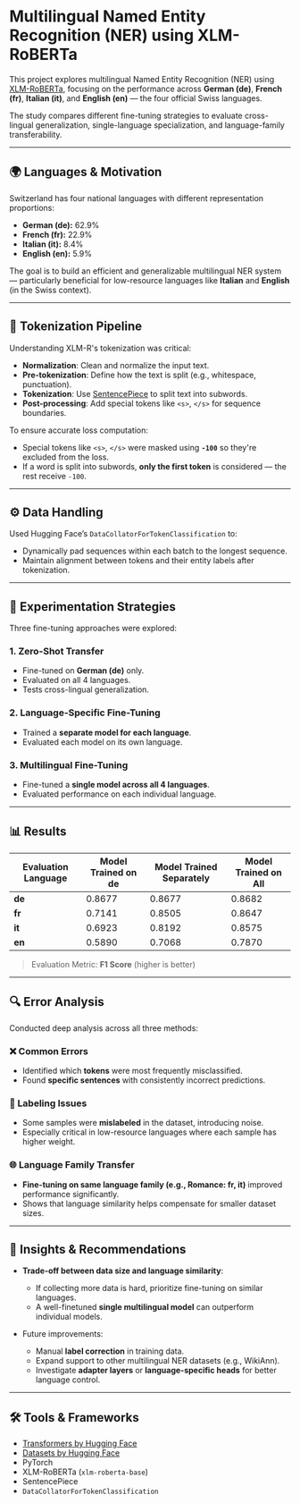 # Multilingual Named Entity Recognition (NER) using XLM-RoBERTa

This project explores multilingual Named Entity Recognition (NER) using [XLM-RoBERTa](https://huggingface.co/xlm-roberta-base), focusing on the performance across **German (de)**, **French (fr)**, **Italian (it)**, and **English (en)** — the four official Swiss languages. 

The study compares different fine-tuning strategies to evaluate cross-lingual generalization, single-language specialization, and language-family transferability.

---

## 🌍 Languages & Motivation

Switzerland has four national languages with different representation proportions:

- **German (de):** 62.9%
- **French (fr):** 22.9%
- **Italian (it):** 8.4%
- **English (en):** 5.9%

The goal is to build an efficient and generalizable multilingual NER system — particularly beneficial for low-resource languages like **Italian** and **English** (in the Swiss context).

---

## 🧱 Tokenization Pipeline

Understanding XLM-R's tokenization was critical:

- **Normalization**: Clean and normalize the input text.
- **Pre-tokenization**: Define how the text is split (e.g., whitespace, punctuation).
- **Tokenization**: Use [SentencePiece](https://github.com/google/sentencepiece) to split text into subwords.
- **Post-processing**: Add special tokens like `<s>`, `</s>` for sequence boundaries.

To ensure accurate loss computation:
- Special tokens like `<s>`, `</s>` were masked using **`-100`** so they're excluded from the loss.
- If a word is split into subwords, **only the first token** is considered — the rest receive `-100`.

---

## ⚙️ Data Handling

Used Hugging Face’s `DataCollatorForTokenClassification` to:
- Dynamically pad sequences within each batch to the longest sequence.
- Maintain alignment between tokens and their entity labels after tokenization.

---

## 🧪 Experimentation Strategies

Three fine-tuning approaches were explored:

### 1. **Zero-Shot Transfer**
- Fine-tuned on **German (de)** only.
- Evaluated on all 4 languages.
- Tests cross-lingual generalization.

### 2. **Language-Specific Fine-Tuning**
- Trained a **separate model for each language**.
- Evaluated each model on its own language.

### 3. **Multilingual Fine-Tuning**
- Fine-tuned a **single model across all 4 languages**.
- Evaluated performance on each individual language.

---

## 📊 Results

| Evaluation Language | Model Trained on de | Model Trained Separately | Model Trained on All |
|---------------------|---------------------|---------------------------|-----------------------|
| **de**              | 0.8677              | 0.8677                    | 0.8682                |
| **fr**              | 0.7141              | 0.8505                    | 0.8647                |
| **it**              | 0.6923              | 0.8192                    | 0.8575                |
| **en**              | 0.5890              | 0.7068                    | 0.7870                |

> Evaluation Metric: **F1 Score** (higher is better)

---

## 🔍 Error Analysis

Conducted deep analysis across all three methods:

### ❌ Common Errors
- Identified which **tokens** were most frequently misclassified.
- Found **specific sentences** with consistently incorrect predictions.

### 🧾 Labeling Issues
- Some samples were **mislabeled** in the dataset, introducing noise.
- Especially critical in low-resource languages where each sample has higher weight.

### 🌐 Language Family Transfer
- **Fine-tuning on same language family (e.g., Romance: fr, it)** improved performance significantly.
- Shows that language similarity helps compensate for smaller dataset sizes.

---

## 🧠 Insights & Recommendations

- **Trade-off between data size and language similarity**:
  - If collecting more data is hard, prioritize fine-tuning on similar languages.
  - A well-finetuned **single multilingual model** can outperform individual models.
  
- Future improvements:
  - Manual **label correction** in training data.
  - Expand support to other multilingual NER datasets (e.g., WikiAnn).
  - Investigate **adapter layers** or **language-specific heads** for better language control.

---

## 🛠️ Tools & Frameworks

- [Transformers by Hugging Face](https://github.com/huggingface/transformers)
- [Datasets by Hugging Face](https://github.com/huggingface/datasets)
- PyTorch
- XLM-RoBERTa (`xlm-roberta-base`)
- SentencePiece
- `DataCollatorForTokenClassification`
